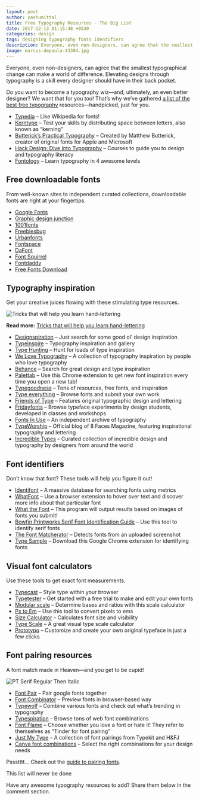 ```yaml
---
layout: post
author: yashumittal
title: Free Typography Resources - The Big List
date: 2017-12-13 01:15:48 +0530
categories: design
tags: designing typography fonts identifiers
description: Everyone, even non-designers, can agree that the smallest typographical change can make a world of difference. Over 40 free typography resources—font identifiers, downloadable fonts, courses, and more.
image: marcus-depaula-43304.jpg
---
```


Everyone, even non-designers, can agree that the smallest typographical change can make a world of difference. Elevating designs through typography is a skill every designer should have in their back pocket.

Do you want to become a typography wiz—and, ultimately, an even better designer? We want that for you too! That’s why we’ve gathered [a list of the best free typography](//twitter.com/intent/tweet?text=a+list+of+the+best+free+typography+resources+https://blog.codecarrot.net&via=codecarrotnet) resources—handpicked, just for you.

* [Typedia](//typedia.com/) – Like Wikipedia for fonts!
* [Kerntype](//type.method.ac/) – Test your skills by distributing space between letters, also known as “kerning”
* [Butterick’s Practical Typography](//practicaltypography.com/) – Created by Matthew Butterick, creator of original fonts for Apple and Microsoft
* [Hack Design: Dive Into Typography](//hackdesign.org/lessons#typography) – Courses to guide you to design and typography literacy
* [Fontology](//www.fonts.com/content/learning/fontology) – Learn typography in 4 awesome levels


## Free downloadable fonts

From well-known sites to independent curated collections, downloadable fonts are right at your fingertips.

* [Google Fonts](//www.google.com/fonts)
* [Graphic design junction](//graphicdesignjunction.com/2017/03/fresh-free-fonts-19-fonts/)
* [1001fonts](//www.1001fonts.com/)
* [Freebiesbug](//freebiesbug.com/free-fonts/)
* [Urbanfonts](//www.urbanfonts.com/)
* [Fontspace](//www.fontspace.com/)
* [DaFont](//www.dafont.com/)
* [Font Squirrel](//www.fontsquirrel.com/)
* [Fontdaddy](//fontdaddy.com/)
* [Free Fonts Download](//www.free-fonts-download.com/)

## Typography inspiration

Get your creative juices flowing with these stimulating type resources.

![Tricks that will help you learn hand-lettering](//cdn.codecarrot.net/images/hand-lettering-hl-thumb.jpg)

**Read more:** [Tricks that will help you learn hand-lettering](/tricks-that-will-help-you-learn-hand-lettering)

* [Designspiration](//designspiration.net/) – Just search for some good ol’ design inspiration
* [Typeinspire](//typeinspire.com/) – Typography inspiration and gallery
* [Type Hunting](//typehunting.com/) – Hunt for loads of type inspiration
* [We Love Typography](//welovetypography.com/) – A collection of typography inspiration by people who love typography
* [Behance](//www.behance.net/) – Search for great design and type inspiration
* [Palettab](//palettab.com/) – Use this Chrome extension to get new font inspiration every time you open a new tab!
* [Typegoodness](//www.typegoodness.com/) – Tons of resources, free fonts, and inspiration
* [Type everything](//typeverything.com/) – Browse fonts and submit your own work
* [Friends of Type](//friendsoftype.com/) – Features original typographic design and lettering
* [Fridayfonts](//www.fridayfonts.com/) – Browse typeface experiments by design students, developed in classes and workshops
* [Fonts In Use](//fontsinuse.com/) – An independent archive of typography
* [TypeWorship](//blog.8faces.com/) – Official blog of 8 Faces Magazine, featuring inspirational typography and lettering
* [Incredible Types](//incredibletypes.com/) – Curated collection of incredible design and typography by designers from around the world

## Font identifiers

Don’t know that font? These tools will help you figure it out!

* [Identifont](//www.identifont.com/) – A massive database for searching fonts using metrics
* [WhatFont](//www.chengyinliu.com/whatfont.html) – Use a browser extension to hover over text and discover more info about that particular font
* [What the Font](//www.myfonts.com/WhatTheFont/) – This program will output results based on images of fonts you submit!
* [Bowfin Printworks Serif Font Identification Guide](//www.bowfinprintworks.com/SerifGuide/serifsearch.php) – Use this tool to identify serif fonts
* [The Font Matcherator](//www.fontspring.com/matcherator) – Detects fonts from an uploaded screenshot
* [Type Sample](//www.typesample.com/) – Download this Google Chrome extension for identifying fonts

## Visual font calculators

Use these tools to get exact font measurements.

* [Typecast](//typecast.com/preview/google) – Style type within your browser
* [Typetester](//www.typetester.org/) – Get started with a free trial to make and edit your own fonts
* [Modular scale](//www.modularscale.com/) – Determine bases and ratios with this scale calculator
* [Px to Em](//pxtoem.com/) – Use this tool to convert pixels to ems
* [Size Calculator](//pxtoem.com/) – Calculates font size and visibility
* [Type Scale](//type-scale.com/) – A great visual type scale calculator
* [Prototypo](//www.prototypo.io/index.html) – Customize and create your own original typeface in just a few clicks

## Font pairing resources

A font match made in Heaven—and you get to be cupid!

![PT Serif Regular Then Italic](//cdn.codecarrot.net/images/pt-serif.png)

* [Font Pair](//fontpair.co/) – Pair google fonts together
* [Font Combinator](//font-combinator.com/) – Preview fonts in browser-based way
* [Typewolf](//www.typewolf.com/) – Combine various fonts and check out what’s trending in typography
* [Typespiration](//typespiration.com/) – Browse tons of web font combinations
* [Font Flame](//fontflame.com/) – Choose whether you love a font or hate it! They refer to themselves as “Tinder for font pairing”
* [Just My Type](//justmytype.co/) – A collection of font pairings from Typekit and H&FJ
* [Canva font combinations](//www.canva.com/font-combinations/) – Select the right combinations for your design needs

Pssstttt… Check out the [guide to pairing fonts](/how-to-pair-fonts).


This list will never be done

Have any awesome typography resources to add? Share them below in the comment section.
